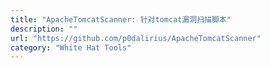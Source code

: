 ```yaml
---
title: "ApacheTomcatScanner: 针对tomcat漏洞扫描脚本"
description: ""
url: "https://github.com/p0dalirius/ApacheTomcatScanner"
category: "White Hat Tools"
---
```

